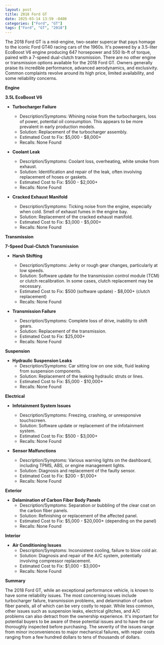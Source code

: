 ```yaml
---
layout: post
title: 2018 Ford GT
date: 2025-03-14 13:59 -0400
categories: ["Ford", "GT"]
tags: ["Ford", "GT", "2018"]
---
```

The 2018 Ford GT is a mid-engine, two-seater supercar that pays homage to the iconic Ford GT40 racing cars of the 1960s. It's powered by a 3.5-liter EcoBoost V6 engine producing 647 horsepower and 550 lb-ft of torque, paired with a 7-speed dual-clutch transmission. There are no other engine or transmission options available for the 2018 Ford GT. Owners generally praise its incredible performance, advanced aerodynamics, and exclusivity. Common complaints revolve around its high price, limited availability, and some reliability concerns.

**Engine**

**3.5L EcoBoost V6**

*   **Turbocharger Failure**
    *   Description/Symptoms: Whining noise from the turbochargers, loss of power, potential oil consumption. This appears to be more prevalent in early production models.
    *   Solution: Replacement of the turbocharger assembly.
    *   Estimated Cost to Fix: $5,000 - $8,000+
    * Recalls: None Found

*   **Coolant Leak**
    *   Description/Symptoms: Coolant loss, overheating, white smoke from exhaust.
    *   Solution: Identification and repair of the leak, often involving replacement of hoses or gaskets.
    *   Estimated Cost to Fix: $500 - $2,000+
    * Recalls: None Found

*   **Cracked Exhaust Manifold**
    *   Description/Symptoms: Ticking noise from the engine, especially when cold. Smell of exhaust fumes in the engine bay.
    *   Solution: Replacement of the cracked exhaust manifold.
    *   Estimated Cost to Fix: $3,000 - $5,000+
    * Recalls: None Found

**Transmission**

**7-Speed Dual-Clutch Transmission**

*   **Harsh Shifting**
    *   Description/Symptoms: Jerky or rough gear changes, particularly at low speeds.
    *   Solution: Software update for the transmission control module (TCM) or clutch recalibration. In some cases, clutch replacement may be necessary.
    *   Estimated Cost to Fix: $500 (software update) - $8,000+ (clutch replacement)
    * Recalls: None Found

*   **Transmission Failure**
    *   Description/Symptoms: Complete loss of drive, inability to shift gears.
    *   Solution: Replacement of the transmission.
    *   Estimated Cost to Fix: $25,000+
    * Recalls: None Found

**Suspension**

*   **Hydraulic Suspension Leaks**
    *   Description/Symptoms: Car sitting low on one side, fluid leaking from suspension components.
    *   Solution: Replacement of the leaking hydraulic struts or lines.
    *   Estimated Cost to Fix: $5,000 - $10,000+
    * Recalls: None Found

**Electrical**

*   **Infotainment System Issues**
    *   Description/Symptoms: Freezing, crashing, or unresponsive touchscreen.
    *   Solution: Software update or replacement of the infotainment system.
    *   Estimated Cost to Fix: $500 - $3,000+
    * Recalls: None Found

*   **Sensor Malfunctions**
    *   Description/Symptoms: Various warning lights on the dashboard, including TPMS, ABS, or engine management lights.
    *   Solution: Diagnosis and replacement of the faulty sensor.
    *   Estimated Cost to Fix: $200 - $1,000+
    * Recalls: None Found

**Exterior**

*   **Delamination of Carbon Fiber Body Panels**
    *   Description/Symptoms: Separation or bubbling of the clear coat on the carbon fiber panels.
    *   Solution: Refinishing or replacement of the affected panel.
    *   Estimated Cost to Fix: $5,000 - $20,000+ (depending on the panel)
    * Recalls: None Found

**Interior**

*   **Air Conditioning Issues**
    *   Description/Symptoms: Inconsistent cooling, failure to blow cold air.
    *   Solution: Diagnosis and repair of the A/C system, potentially involving compressor replacement.
    *   Estimated Cost to Fix: $1,000 - $3,000+
    * Recalls: None Found

**Summary**

The 2018 Ford GT, while an exceptional performance vehicle, is known to have some reliability issues. The most concerning issues include turbocharger failure, transmission problems, and delamination of carbon fiber panels, all of which can be very costly to repair. While less common, other issues such as suspension leaks, electrical glitches, and A/C problems can also detract from the ownership experience. It's important for potential buyers to be aware of these potential issues and to have the car thoroughly inspected before purchasing. The severity of the issues range from minor inconveniences to major mechanical failures, with repair costs ranging from a few hundred dollars to tens of thousands of dollars.

